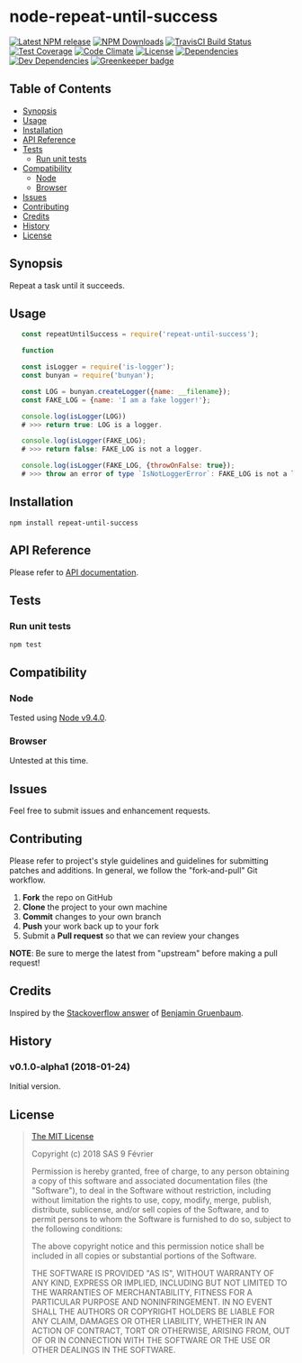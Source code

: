 [npm-badge]: https://img.shields.io/npm/v/repeat-until-success.svg
[npm-badge-url]: https://www.npmjs.com/package/repeat-until-success
[npm-downloads-badge]: https://img.shields.io/npm/dt/repeat-until-success.svg
[npm-downloads-url]: https://npmjs.org/package/repeat-until-success
[travis-badge]: https://img.shields.io/travis/9fv/node-repeat-until-success/alpha.svg?label=TravisCI
[travis-badge-url]: https://travis-ci.org/9fv/node-repeat-until-success
[circle-badge]: https://circleci.com/gh/9fv/node-repeat-until-success/tree/alpha.svg?style=svg&circle-token=
[circle-badge-url]: https://circleci.com/gh/9fv/node-repeat-until-success/tree/alpha
[coveralls-badge]: https://coveralls.io/repos/github/9fv/node-repeat-until-success/badge.svg?branch=alpha
[coveralls-badge-url]: https://coveralls.io/github/9fv/node-repeat-until-success?branch=alpha
[codeclimate-badge]: https://img.shields.io/codeclimate/github/9fv/node-repeat-until-success.svg
[codeclimate-badge-url]: https://codeclimate.com/github/9fv/node-repeat-until-success
[ember-observer-badge]: http://emberobserver.com/badges/node-repeat-until-success.svg
[ember-observer-badge-url]: http://emberobserver.com/addons/node-repeat-until-success
[license-badge]: https://img.shields.io/npm/l/repeat-until-success.svg
[license-badge-url]: LICENSE.md
[dependencies-badge]: https://img.shields.io/david/9fv/node-repeat-until-success.svg
[dependencies-badge-url]: https://david-dm.org/9fv/node-repeat-until-success
[devDependencies-badge]: https://img.shields.io/david/dev/9fv/node-repeat-until-success.svg
[devDependencies-badge-url]: https://david-dm.org/9fv/node-repeat-until-success#info=devDependencies
[greenkeeper-badge]: https://badges.greenkeeper.io/9fv/node-repeat-until-success.svg
[greenkeeper-badge-url]: https://greenkeeper.io/



node-repeat-until-success
=========================

[![Latest NPM release][npm-badge]][npm-badge-url]
[![NPM Downloads][npm-downloads-badge]][npm-downloads-url]
[![TravisCI Build Status][travis-badge]][travis-badge-url]
[![Test Coverage][coveralls-badge]][coveralls-badge-url]
[![Code Climate][codeclimate-badge]][codeclimate-badge-url]
[![License][license-badge]][license-badge-url]
[![Dependencies][dependencies-badge]][dependencies-badge-url] 
[![Dev Dependencies][devDependencies-badge]][devDependencies-badge-url]
[![Greenkeeper badge][greenkeeper-badge]][greenkeeper-badge-url]


## Table of Contents

* [Synopsis](#synopsis)
* [Usage](#usage)
* [Installation](#installation)
* [API Reference](#api-reference)
* [Tests](#tests)
  * [Run unit tests](#tests_run-unit-tests)
* [Compatibility](#compatibility)
  * [Node](#compatibility_node)
  * [Browser](#compatibility_browser)
* [Issues](#issues)
* [Contributing](#contributing)
* [Credits](#credits)
* [History](#history)
* [License](#license)

## <a name="synopsis"> Synopsis

Repeat a task until it succeeds.

## <a name="usage"> Usage

```javascript
   const repeatUntilSuccess = require('repeat-until-success');

   function

   const isLogger = require('is-logger');
   const bunyan = require('bunyan');

   const LOG = bunyan.createLogger({name: __filename});
   const FAKE_LOG = {name: 'I am a fake logger!'};

   console.log(isLogger(LOG))
   # >>> return true: LOG is a logger.

   console.log(isLogger(FAKE_LOG);
   # >>> return false: FAKE_LOG is not a logger.

   console.log(isLogger(FAKE_LOG, {throwOnFalse: true});
   # >>> throw an error of type `IsNotLoggerError`: FAKE_LOG is not a logger.

```

## <a name="installation"> Installation

    npm install repeat-until-success

## <a name="api-reference"> API Reference

Please refer to [API documentation](docs/API.md).

## <a name="test"> Tests

### <a name="tests_run-unit-tests"> Run unit tests

    npm test

## <a name="compatibility"> Compatibility

### <a name="compatibility_node"> Node

Tested using [Node v9.4.0](https://nodejs.org/dist/v9.4.0/docs/api/).

### <a name="compatibility_browser"> Browser

Untested at this time.

## <a name="issues"> Issues

Feel free to submit issues and enhancement requests.

## <a name="contributing"> Contributing

Please refer to project's style guidelines and guidelines for submitting patches and additions. In general, we follow the "fork-and-pull" Git workflow.

 1. **Fork** the repo on GitHub
 2. **Clone** the project to your own machine
 3. **Commit** changes to your own branch
 4. **Push** your work back up to your fork
 5. Submit a **Pull request** so that we can review your changes

**NOTE**: Be sure to merge the latest from "upstream" before making a pull request!

## <a name="credits"> Credits

Inspired by the [Stackoverflow answer](https://stackoverflow.com/a/26694802) of [Benjamin Gruenbaum](https://stackoverflow.com/users/1348195/benjamin-gruenbaum).

## <a name="history"> History

### v0.1.0-alpha1 (2018-01-24)

Initial version.

## <a name="license"> License

>
> [The MIT License](https://opensource.org/licenses/MIT)
>
> Copyright (c) 2018 SAS 9 Février
>
> Permission is hereby granted, free of charge, to any person obtaining a copy
> of this software and associated documentation files (the "Software"), to deal
> in the Software without restriction, including without limitation the rights
> to use, copy, modify, merge, publish, distribute, sublicense, and/or sell
> copies of the Software, and to permit persons to whom the Software is
> furnished to do so, subject to the following conditions:
>
> The above copyright notice and this permission notice shall be included in all
> copies or substantial portions of the Software.
>
> THE SOFTWARE IS PROVIDED "AS IS", WITHOUT WARRANTY OF ANY KIND, EXPRESS OR
> IMPLIED, INCLUDING BUT NOT LIMITED TO THE WARRANTIES OF MERCHANTABILITY,
> FITNESS FOR A PARTICULAR PURPOSE AND NONINFRINGEMENT. IN NO EVENT SHALL THE
>AUTHORS OR COPYRIGHT HOLDERS BE LIABLE FOR ANY CLAIM, DAMAGES OR OTHER
> LIABILITY, WHETHER IN AN ACTION OF CONTRACT, TORT OR OTHERWISE, ARISING FROM,
> OUT OF OR IN CONNECTION WITH THE SOFTWARE OR THE USE OR OTHER DEALINGS IN THE
> SOFTWARE.
>
